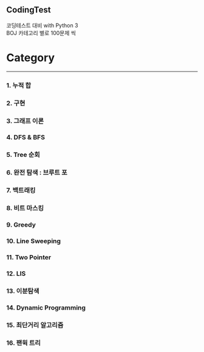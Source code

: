 ## CodingTest
코딩테스트 대비 with Python 3 <br/>
BOJ 카테고리 별로 100문제 씩

# Category
------------------------------------------------------------
### 1. 누적 합 <br/>
### 2. 구현 <br/>
### 3. 그래프 이론 <br/>
### 4. DFS & BFS <br/>
### 5. Tree 순회 <br/>
### 6. 완전 탐색 : 브루트 포 <br/>
### 7. 백트래킹 <br/>
### 8. 비트 마스킹 <br/>
### 9. Greedy <br/>
### 10. Line Sweeping <br/>
### 11. Two Pointer <br/>
### 12. LIS <br/>
### 13. 이분탐색 <br/>
### 14. Dynamic Programming <br/>
### 15. 최단거리 알고리즘 <br/>
### 16. 팬윅 트리 <br/>
